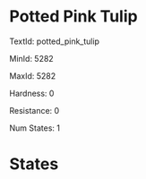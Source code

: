 # Potted Pink Tulip

TextId: potted_pink_tulip

MinId: 5282

MaxId: 5282

Hardness: 0

Resistance: 0


Num States: 1

# States
```

```